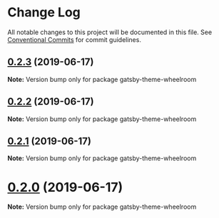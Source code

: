 # Change Log

All notable changes to this project will be documented in this file.
See [Conventional Commits](https://conventionalcommits.org) for commit guidelines.

## [0.2.3](https://github.com/jaccomeijer/wheelroom/compare/gatsby-theme-wheelroom@0.2.2...gatsby-theme-wheelroom@0.2.3) (2019-06-17)

**Note:** Version bump only for package gatsby-theme-wheelroom





## [0.2.2](https://github.com/jaccomeijer/wheelroom/compare/gatsby-theme-wheelroom@0.2.1...gatsby-theme-wheelroom@0.2.2) (2019-06-17)

**Note:** Version bump only for package gatsby-theme-wheelroom





## [0.2.1](https://github.com/jaccomeijer/wheelroom/compare/gatsby-theme-wheelroom@0.2.0...gatsby-theme-wheelroom@0.2.1) (2019-06-17)

**Note:** Version bump only for package gatsby-theme-wheelroom





# [0.2.0](https://github.com/jaccomeijer/wheelroom/compare/gatsby-theme-wheelroom@0.1.6...gatsby-theme-wheelroom@0.2.0) (2019-06-17)

**Note:** Version bump only for package gatsby-theme-wheelroom
